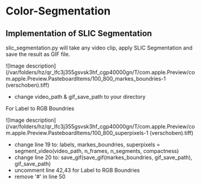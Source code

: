 # Color-Segmentation

## Implementation of SLIC Segmentation
slic_segmentation.py will take any video clip, apply SLIC Segmentation and save the result as GIF file.

![Image description](/var/folders/hz/qr_lfc3j355gsvsk3hf_cgp40000gn/T/com.apple.Preview/com.apple.Preview.PasteboardItems/100_800_markes_boundries-1 (verschoben).tiff)


- change video_path & gif_save_path to your directory

For Label to RGB Boundries

![Image description](/var/folders/hz/qr_lfc3j355gsvsk3hf_cgp40000gn/T/com.apple.Preview/com.apple.Preview.PasteboardItems/100_800_superpixels-1 (verschoben).tiff)

- change line 19 to: labels, markes_boundries, superpixels = segment_video(video_path, n_frames, n_segments, compactness)
- change line 20 to: save_gif(save_gif(markes_boundries, gif_save_path), gif_save_path)
- uncomment line 42,43 for Label to RGB Boundries
- remove '#' in line 50

